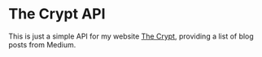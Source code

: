 # The Crypt API

This is just a simple API for my website [The Crypt](http://thecrypt.co.nz), providing a list of blog posts from Medium.
